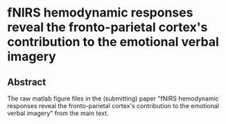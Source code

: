# fNIRS hemodynamic responses reveal the fronto-parietal cortex's contribution to the emotional verbal imagery

## Abstract
The raw matlab figure files in the (submitting) paper "fNIRS hemodynamic responses reveal the fronto-parietal cortex's contribution to the emotional verbal imagery" from the main text.
